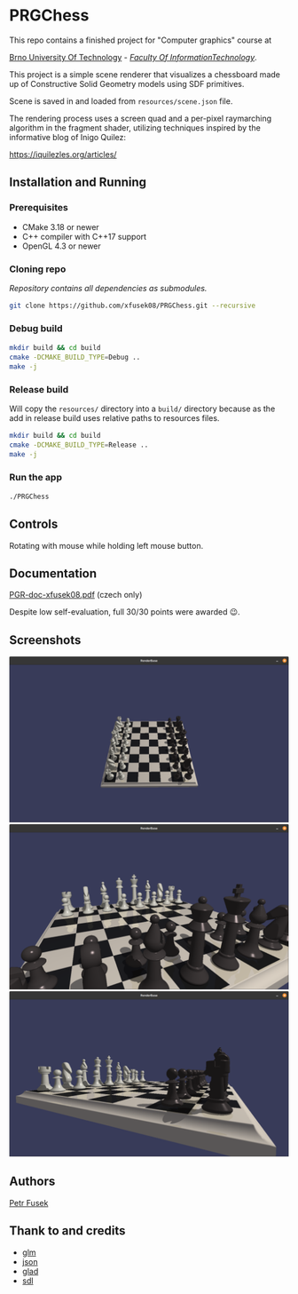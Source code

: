 # PRGChess

This repo contains a finished project for "Computer graphics" course at

[Brno University
Of Technology](https://www.vut.cz/en) - [*Faculty Of InformationTechnology*](https://www.fit.vut.cz/.en).

This project is a simple scene renderer that visualizes a chessboard made up of Constructive Solid Geometry models using SDF primitives.

Scene is saved in and loaded from `resources/scene.json` file.

The rendering process uses a screen quad and a per-pixel raymarching algorithm in the fragment shader, utilizing techniques inspired by the informative blog of Inigo Quilez:

https://iquilezles.org/articles/

## Installation and Running

### Prerequisites

- CMake 3.18 or newer
- C++ compiler with C++17 support
- OpenGL 4.3 or newer

### Cloning repo
*Repository contains all dependencies as submodules.*

```bash
git clone https://github.com/xfusek08/PRGChess.git --recursive
```

### Debug build

```bash
mkdir build && cd build
cmake -DCMAKE_BUILD_TYPE=Debug ..
make -j
```

### Release build

Will copy the `resources/` directory into a `build/` directory because as the add in release build uses relative paths to resources files.

```bash
mkdir build && cd build
cmake -DCMAKE_BUILD_TYPE=Release ..
make -j
```

### Run the app

```bash
./PRGChess
```

## Controls
Rotating with mouse while holding left mouse button.

## Documentation
[PGR-doc-xfusek08.pdf](doc/PGR-doc-xfusek08.pdf) (czech only)

Despite low self-evaluation, full 30/30 points were awarded 😉.

## Screenshots
![screenshot1](screenshots/screenshot1.png)
![screenshot2](screenshots/screenshot2.png)
![screenshot3](screenshots/screenshot3.png)


## Authors
[Petr Fusek](https://github.com/xfusek08)

## Thank to and credits

- [glm](https://github.com/g-truc/glm)
- [json](https://github.com/nlohmann/json)
- [glad](https://glad.dav1d.de)
- [sdl](https://www.libsdl.org/)
